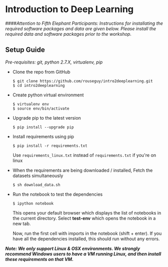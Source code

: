 # Introduction to Deep Learning

####_Attention to Fifth Elephant Participants: Instructions for installating the required software packages and data are given below. Please install the required data and software packages prior to the workshop._

## Setup Guide
*Pre-requisites: git, python 2.7.X, virtualenv, pip* 

* Clone the repo from GitHub

    ```
    $ git clone https://github.com/rouseguy/intro2deeplearning.git
    $ cd intro2deeplearning
    ```
* Create python virtual environment
    ```    
    $ virtualenv env
    $ source env/bin/activate
    ```    

* Upgrade pip to the latest version 

    ```
    $ pip install --upgrade pip
    ```

* Install requirements using pip

    ```
    $ pip install -r requirements.txt
    ```

    Use `requirements_linux.txt` instead of `requirements.txt` if you're on
    linux

* When the requirements are being downloaded / installed, Fetch the datasets
  simultaneously

    ```
    $ sh download_data.sh
    ```
* Run the notebook to test the dependencies
    
    ```
    $ ipython notebook
    ```
    This opens your default browser which displays the list of notebooks in the current directory. Select **test-env** which opens the notebook in a new tab.
    
    Now, run the first cell with imports in the notebook (shift + enter). 
    If you have all the dependencies installed, this should run without any errors.
    
**_Note: We only support Linux & OSX environments. We strongly recommend Windows users to have a VM running Linux, and then install these requirements on that VM._**
